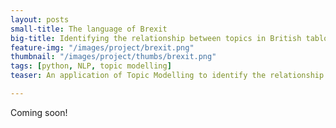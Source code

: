 ```yaml
---
layout: posts
small-title: The language of Brexit
big-title: Identifying the relationship between topics in British tabloids and those on Twitter
feature-img: "/images/project/brexit.png"
thumbnail: "/images/project/thumbs/brexit.png"
tags: [python, NLP, topic modelling]
teaser: An application of Topic Modelling to identify the relationship between topics in British tabloids and those on Twitter 

---
```



Coming soon!


